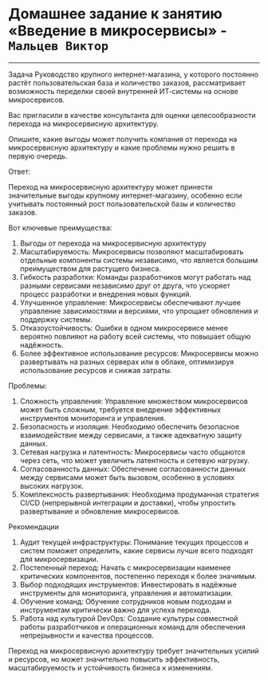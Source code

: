 # Домашнее задание к занятию «Введение в микросервисы» - `Мальцев Виктор`

---

Задача
Руководство крупного интернет-магазина, у которого постоянно растёт пользовательская база и количество заказов, рассматривает возможность переделки своей внутренней ИТ-системы на основе микросервисов.

Вас пригласили в качестве консультанта для оценки целесообразности перехода на микросервисную архитектуру.

Опишите, какие выгоды может получить компания от перехода на микросервисную архитектуру и какие проблемы нужно решить в первую очередь.

Ответ:

Переход на микросервисную архитектуру может принести значительные выгоды крупному интернет-магазину, особенно если учитывать постоянный рост пользовательской базы и количество заказов. 

Вот ключевые преимущества:

1. Выгоды от перехода на микросервисную архитектуру
2. Масштабируемость: Микросервисы позволяют масштабировать отдельные компоненты системы независимо, что является большим преимуществом для растущего бизнеса.
3. Гибкость разработки: Команды разработчиков могут работать над разными сервисами независимо друг от друга, что ускоряет процесс разработки и внедрения новых функций.
4. Улучшенное управление: Микросервисы обеспечивают лучшее управление зависимостями и версиями, что упрощает обновления и поддержку системы.
5. Отказоустойчивость: Ошибки в одном микросервисе менее вероятно повлияют на работу всей системы, что повышает общую надёжность.
6. Более эффективное использование ресурсов: Микросервисы можно развертывать на разных серверах или в облаке, оптимизируя использование ресурсов и снижая затраты.

Проблемы:

1. Сложность управления: Управление множеством микросервисов может быть сложным, требуется внедрение эффективных инструментов мониторинга и управления.
2. Безопасность и изоляция: Необходимо обеспечить безопасное взаимодействие между сервисами, а также адекватную защиту данных.
3. Сетевая нагрузка и латентность: Микросервисы часто общаются через сеть, что может увеличить латентность и сетевую нагрузку.
4. Согласованность данных: Обеспечение согласованности данных между сервисами может быть вызовом, особенно в условиях высоких нагрузок.
5. Комплексность развертывания: Необходима продуманная стратегия CI/CD (непрерывной интеграции и доставки), чтобы упростить развертывание и обновление микросервисов.

Рекомендации

1. Аудит текущей инфраструктуры: Понимание текущих процессов и систем поможет определить, какие сервисы лучше всего подходят для микросервизации.
2. Постепенный переход: Начать с микросервизации наименее критических компонентов, постепенно переходя к более значимым.
3. Выбор подходящих инструментов: Инвестировать в надёжные инструменты для мониторинга, управления и автоматизации.
4. Обучение команд: Обучение сотрудников новым подходам и инструментам критически важно для успеха перехода.
5. Работа над культурой DevOps: Создание культуры совместной работы разработчиков и операционных команд для обеспечения непрерывности и качества процессов.

Переход на микросервисную архитектуру требует значительных усилий и ресурсов, но может значительно повысить эффективность, масштабируемость и устойчивость бизнеса к изменениям.
 
